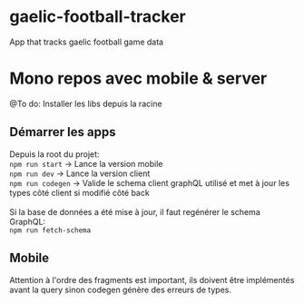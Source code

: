 # gaelic-football-tracker

App that tracks gaelic football game data

# Mono repos avec mobile & server

@To do: Installer les libs depuis la racine

## Démarrer les apps

Depuis la root du projet:</br>
`npm run start` -> Lance la version mobile</br>
`npm run dev` -> Lance la version client</br>
`npm run codegen` -> Valide le schema client graphQL utilisé et met à jour les types côté client si modifié côté back</br>
</br>
Si la base de données a été mise à jour, il faut regénérer le schema GraphQL:</br>
`npm run fetch-schema`

## Mobile

Attention à l'ordre des fragments est important, ils doivent être implémentés avant la query sinon codegen génère des erreurs de types.
